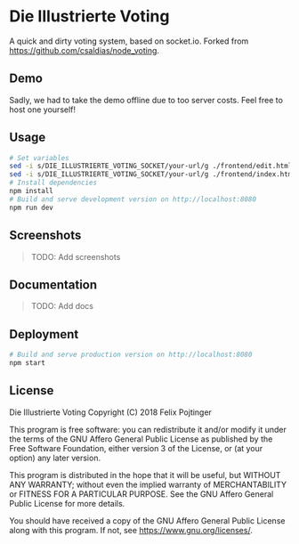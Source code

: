 # Die Illustrierte Voting

A quick and dirty voting system, based on socket.io. Forked from https://github.com/csaldias/node_voting.

## Demo

Sadly, we had to take the demo offline due to too server costs. Feel free to host one yourself!

## Usage

```bash
# Set variables
sed -i s/DIE_ILLUSTRIERTE_VOTING_SOCKET/your-url/g ./frontend/edit.html # Use your own URL here (i.e. https://die-illustrierte-voting1.openshiftapps.com/ or just your / if it's localhost)
sed -i s/DIE_ILLUSTRIERTE_VOTING_SOCKET/your-url/g ./frontend/index.html
# Install dependencies
npm install
# Build and serve development version on http://localhost:8080
npm run dev
```

## Screenshots

> TODO: Add screenshots

## Documentation

> TODO: Add docs

## Deployment

```bash
# Build and serve production version on http://localhost:8080
npm start
```

## License

Die Illustrierte Voting
Copyright (C) 2018 Felix Pojtinger

This program is free software: you can redistribute it and/or modify it under the terms of the GNU Affero General Public License as published by the Free Software Foundation, either version 3 of the License, or (at your option) any later version.

This program is distributed in the hope that it will be useful, but WITHOUT ANY WARRANTY; without even the implied warranty of MERCHANTABILITY or FITNESS FOR A PARTICULAR PURPOSE. See the GNU Affero General Public License for more details.

You should have received a copy of the GNU Affero General Public License along with this program. If not, see <https://www.gnu.org/licenses/>.
